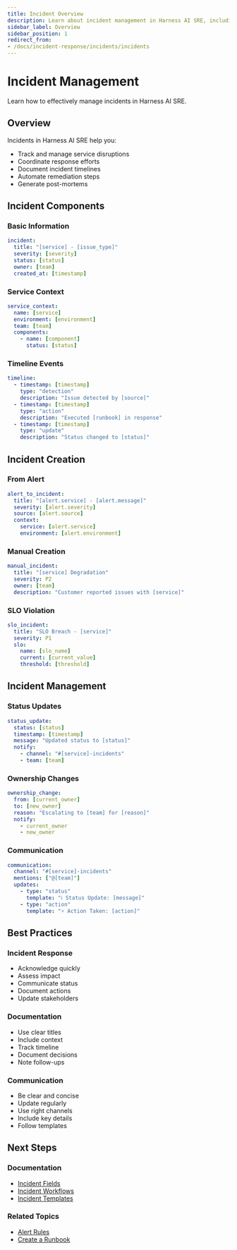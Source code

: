 ```yaml
---
title: Incident Overview
description: Learn about incident management in Harness AI SRE, including incident creation, workflows, and best practices.
sidebar_label: Overview
sidebar_position: 1
redirect_from:
- /docs/incident-response/incidents/incidents
---
```


# Incident Management

Learn how to effectively manage incidents in Harness AI SRE.

## Overview

Incidents in Harness AI SRE help you:
- Track and manage service disruptions
- Coordinate response efforts
- Document incident timelines
- Automate remediation steps
- Generate post-mortems

## Incident Components

### Basic Information
```yaml
incident:
  title: "[service] - [issue_type]"
  severity: [severity]
  status: [status]
  owner: [team]
  created_at: [timestamp]
```

### Service Context
```yaml
service_context:
  name: [service]
  environment: [environment]
  team: [team]
  components:
    - name: [component]
      status: [status]
```

### Timeline Events
```yaml
timeline:
  - timestamp: [timestamp]
    type: "detection"
    description: "Issue detected by [source]"
  - timestamp: [timestamp]
    type: "action"
    description: "Executed [runbook] in response"
  - timestamp: [timestamp]
    type: "update"
    description: "Status changed to [status]"
```

## Incident Creation

### From Alert
```yaml
alert_to_incident:
  title: "[alert.service] - [alert.message]"
  severity: [alert.severity]
  source: [alert.source]
  context:
    service: [alert.service]
    environment: [alert.environment]
```

### Manual Creation
```yaml
manual_incident:
  title: "[service] Degradation"
  severity: P2
  owner: [team]
  description: "Customer reported issues with [service]"
```

### SLO Violation
```yaml
slo_incident:
  title: "SLO Breach - [service]"
  severity: P1
  slo:
    name: [slo_name]
    current: [current_value]
    threshold: [threshold]
```

## Incident Management

### Status Updates
```yaml
status_update:
  status: [status]
  timestamp: [timestamp]
  message: "Updated status to [status]"
  notify:
    - channel: "#[service]-incidents"
    - team: [team]
```

### Ownership Changes
```yaml
ownership_change:
  from: [current_owner]
  to: [new_owner]
  reason: "Escalating to [team] for [reason]"
  notify:
    - current_owner
    - new_owner
```

### Communication
```yaml
communication:
  channel: "#[service]-incidents"
  mentions: ["@[team]"]
  updates:
    - type: "status"
      template: "ℹ️ Status Update: [message]"
    - type: "action"
      template: "⚡ Action Taken: [action]"
```

## Best Practices

### Incident Response
- Acknowledge quickly
- Assess impact
- Communicate status
- Document actions
- Update stakeholders

### Documentation
- Use clear titles
- Include context
- Track timeline
- Document decisions
- Note follow-ups

### Communication
- Be clear and concise
- Update regularly
- Use right channels
- Include key details
- Follow templates

## Next Steps

### Documentation
- [Incident Fields](./incident-fields.md)
- [Incident Workflows](./incident-workflows.md)
- [Incident Templates](./incident-templates.md)

### Related Topics
- [Alert Rules](../alerts/alert-rules.md)
- [Create a Runbook](../runbooks/create-runbook.md)
